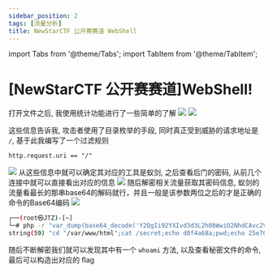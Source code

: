 ```yaml
---
sidebar_position: 2
tags: [流量分析]
title: NewStarCTF 公开赛赛道 WebShell
---
```

import Tabs from '@theme/Tabs';
import TabItem from '@theme/TabItem';

# [NewStarCTF 公开赛赛道]WebShell!
打开文件之后, 我使用统计功能进行了一些简单的了解
<Tabs>
  <TabItem value="part1" label="请求状态图" default>
    ![](https://raw.githubusercontent.com/JTZ-a/Image/main/img/20240411170818.png)
  </TabItem>
  <TabItem value="part2" label="HTTP 请求">
    ![](https://raw.githubusercontent.com/JTZ-a/Image/main/img/20240411170842.png)
  </TabItem>
</Tabs>

这些信息告诉我, 攻击者使用了目录枚举的手段, 同时真正受到威胁的请求地址是 `/`, 基于此我编写了一个过滤规则

```txt
http.request.uri == "/"
```
![](https://raw.githubusercontent.com/JTZ-a/Image/main/img/20240411171035.png)
从这些信息中就可以确定其对应的工具是蚁剑, 之后查看后门的密码, 从前几个连接中就可以直接看出对应的信息
![](https://raw.githubusercontent.com/JTZ-a/Image/main/img/20240411172848.png)
随后解密相关流量获取其密码信息, 蚁剑的流量看最长的那串base64的解码就行，并且一般是该参数两位之后的才是正确的命令的Base64编码
![](https://raw.githubusercontent.com/JTZ-a/Image/main/img/20240411175726.png)
```bash
┌──(root㉿JTZ)-[~]
└─# php -r "var_dump(base64_decode('Y2QgIi92YXIvd3d3L2h0bWwiO2NhdCAvc2VjcmV0O2VjaG8gZDBmNGE2OGE7cHdkO2VjaG8gMjVlNzA='));"
string(59) "cd "/var/www/html";cat /secret;echo d0f4a68a;pwd;echo 25e70"
```
随后不断解密我们就可以发现其中有一个 `whoami` 方法, 以及查看秘密文件的命令, 最后可以构造出对应的 flag
